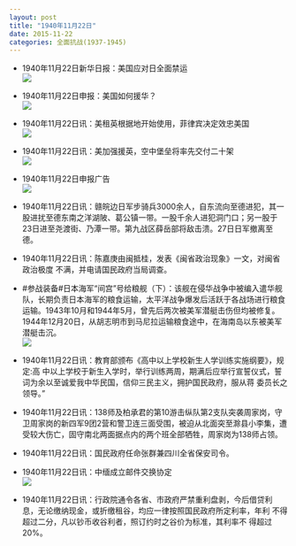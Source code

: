 ```yaml
---
layout: post
title: "1940年11月22日"
date: 2015-11-22
categories: 全面抗战(1937-1945)
---
```


<meta name="referrer" content="no-referrer" />

- 1940年11月22日新华日报：美国应对日全面禁运 <br/><img src="https://ww4.sinaimg.cn/large/aca367d8jw1eya5xoevujj212n0ij462.jpg" />

- 1940年11月22日申报：美国如何援华？ <br/><img src="https://ww1.sinaimg.cn/large/aca367d8jw1eya47c3pngj20qc13l4nr.jpg" />

- 1940年11月22日讯：美租英根据地开始使用，菲律宾决定效忠美国 <br/><img src="https://ww1.sinaimg.cn/large/aca367d8jw1eya2gboew9j20d50kxgs8.jpg" />

- 1940年11月22日讯：美加强援英，空中堡垒将率先交付二十架 <br/><img src="https://ww2.sinaimg.cn/large/aca367d8jw1eya0qdapqtj20bj0kkn0w.jpg" />

- 1940年11月22日申报广告 <br/><img src="https://ww3.sinaimg.cn/large/aca367d8jw1ey9vifi8sqj20l30h50wj.jpg" />

- 1940年11月22日讯：赣皖边日军步骑兵3000余人，自东流向至德进犯，其一股进扰至德东南之洋湖陂、葛公镇一带。一股千余人进犯洞门口；另一股于 23日进至尧渡街、乃潭一带。第九战区薛岳部将敌击溃。27日日军撤离至德。  

- 1940年11月22日讯：陈嘉庚由闽抵桂，发表《闽省政治现象》一文，对闽省政治极度 不满，并电请国民政府当局调查。 

- #参战装备#日本海军“间宫”号给粮舰（下）：该舰在侵华战争中被编入遣华舰队，长期负责日本海军的粮食运输，太平洋战争爆发后活跃于各战场进行粮食运输。1943年10月和1944年5月，曾先后两次被美军潜艇击伤但均被修复。1944年12月20日，从胡志明市到马尼拉运输粮食途中，在海南岛以东被美军潜艇击沉。 <br/><img src="https://ww1.sinaimg.cn/large/aca367d8jw1ey9isxlsitj20dc091gn6.jpg" />

- 1940年11月22日讯：教育部颁布《高中以上学校新生人学训练实施纲要》，规定:高 中以上学校于新生入学时，举行训练两周，期满后应举行宣誓仪式，誓 词为余以至诚爱我中华民国，信仰三民主义，拥护国民政府，服从蒋 委员长之领导。” 

- 1940年11月22日讯：138师及柏承君的第10游击纵队第2支队突袭周家岗，守卫周家岗的新四军9团2营和警卫连三面受围，被迫从北面突至滁县小李集，遭受较大伤亡，固守南北两面据点内的两个班全部牺牲，周家岗为138师占领。 

- 1940年11月22日讯：国民政府任命张群兼四川全省保安司令。 

- 1940年11月22日讯：中缅成立邮件交换协定 <br/><img src="https://ww4.sinaimg.cn/large/aca367d8jw1ey9e6vijnyj207t0ck750.jpg" />

- 1940年11月22日讯：行政院通令各省、市政府严禁重利盘剥，今后借贷利 息，无论缴纳现金，或折缴租谷，均应一律按照国民政府所定利率，年利 不得超过二分，凡以钞币收谷利者，照订约时之谷价为标准，其利率不 得超过20%。 

